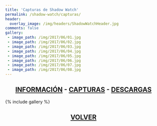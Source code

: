 ```yaml
---
title: 'Capturas de Shadow Watch'
permalink: /shadow-watch/capturas/
header:
  overlay_image: /img/headers/ShadowWatchHeader.jpg
comments: false
gallery:
 - image_path: /img/2017/06/01.jpg
 - image_path: /img/2017/06/02.jpg
 - image_path: /img/2017/06/03.jpg
 - image_path: /img/2017/06/04.jpg
 - image_path: /img/2017/06/05.jpg
 - image_path: /img/2017/06/06.jpg
 - image_path: /img/2017/06/07.jpg
 - image_path: /img/2017/06/08.jpg
---
```

<h2 style="text-align: center;"><strong><a href="/shadow-watch/informacion/">INFORMACIÓN</a> - <a href="/shadow-watch/capturas/">CAPTURAS</a> - <a href="/shadow-watch/descargar/">DESCARGAS</a></strong></h2>

{% include gallery %}
<h2 style="text-align: center;"><strong><a href="/shadow-watch/">VOLVER</a></strong></h2>
<br>
<br>
<br>
